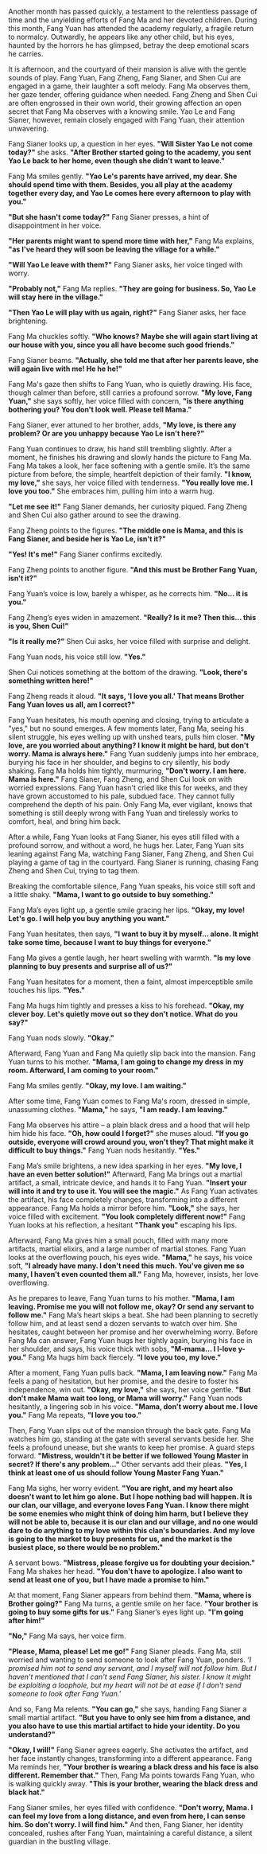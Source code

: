 Another month has passed quickly, a testament to the relentless passage of time and the unyielding efforts of Fang Ma and her devoted children. During this month, Fang Yuan has attended the academy regularly, a fragile return to normalcy. Outwardly, he appears like any other child, but his eyes, haunted by the horrors he has glimpsed, betray the deep emotional scars he carries.

It is afternoon, and the courtyard of their mansion is alive with the gentle sounds of play. Fang Yuan, Fang Zheng, Fang Sianer, and Shen Cui are engaged in a game, their laughter a soft melody. Fang Ma observes them, her gaze tender, offering guidance when needed. Fang Zheng and Shen Cui are often engrossed in their own world, their growing affection an open secret that Fang Ma observes with a knowing smile. Yao Le and Fang Sianer, however, remain closely engaged with Fang Yuan, their attention unwavering.

Fang Sianer looks up, a question in her eyes. **"Will Sister Yao Le not come today?"** she asks. **"After Brother started going to the academy, you sent Yao Le back to her home, even though she didn't want to leave."**

Fang Ma smiles gently. **"Yao Le's parents have arrived, my dear. She should spend time with them. Besides, you all play at the academy together every day, and Yao Le comes here every afternoon to play with you."**

**"But she hasn't come today?"** Fang Sianer presses, a hint of disappointment in her voice.

**"Her parents might want to spend more time with her,"** Fang Ma explains, **"as I've heard they will soon be leaving the village for a while."**

**"Will Yao Le leave with them?"** Fang Sianer asks, her voice tinged with worry.

**"Probably not,"** Fang Ma replies. **"They are going for business. So, Yao Le will stay here in the village."**

**"Then Yao Le will play with us again, right?"** Fang Sianer asks, her face brightening.

Fang Ma chuckles softly. **"Who knows? Maybe she will again start living at our house with you, since you all have become such good friends."**

Fang Sianer beams. **"Actually, she told me that after her parents leave, she will again live with me! He he he!"**

Fang Ma's gaze then shifts to Fang Yuan, who is quietly drawing. His face, though calmer than before, still carries a profound sorrow. **"My love, Fang Yuan,"** she says softly, her voice filled with concern, **"is there anything bothering you? You don't look well. Please tell Mama."**

Fang Sianer, ever attuned to her brother, adds, **"My love, is there any problem? Or are you unhappy because Yao Le isn't here?"**

Fang Yuan continues to draw, his hand still trembling slightly. After a moment, he finishes his drawing and slowly hands the picture to Fang Ma. Fang Ma takes a look, her face softening with a gentle smile. It’s the same picture from before, the simple, heartfelt depiction of their family. **"I know, my love,"** she says, her voice filled with tenderness. **"You really love me. I love you too."** She embraces him, pulling him into a warm hug.

**"Let me see it!"** Fang Sianer demands, her curiosity piqued. Fang Zheng and Shen Cui also gather around to see the drawing.

Fang Zheng points to the figures. **"The middle one is Mama, and this is Fang Sianer, and beside her is Yao Le, isn't it?"**

**"Yes! It's me!"** Fang Sianer confirms excitedly.

Fang Zheng points to another figure. **"And this must be Brother Fang Yuan, isn't it?"**

Fang Yuan’s voice is low, barely a whisper, as he corrects him. **"No… it is you."**

Fang Zheng’s eyes widen in amazement. **"Really? Is it me? Then this… this is you, Shen Cui!"**

**"Is it really me?"** Shen Cui asks, her voice filled with surprise and delight.

Fang Yuan nods, his voice still low. **"Yes."**

Shen Cui notices something at the bottom of the drawing. **"Look, there's something written here!"**

Fang Zheng reads it aloud. **"It says, 'I love you all.' That means Brother Fang Yuan loves us all, am I correct?"**

Fang Yuan hesitates, his mouth opening and closing, trying to articulate a "yes," but no sound emerges. A few moments later, Fang Ma, seeing his silent struggle, his eyes welling up with unshed tears, pulls him closer. **"My love, are you worried about anything? I know it might be hard, but don't worry. Mama is always here."** Fang Yuan suddenly jumps into her embrace, burying his face in her shoulder, and begins to cry silently, his body shaking. Fang Ma holds him tightly, murmuring, **"Don't worry. I am here. Mama is here."** Fang Sianer, Fang Zheng, and Shen Cui look on with worried expressions. Fang Yuan hasn't cried like this for weeks, and they have grown accustomed to his pale, subdued face. They cannot fully comprehend the depth of his pain. Only Fang Ma, ever vigilant, knows that something is still deeply wrong with Fang Yuan and tirelessly works to comfort, heal, and bring him back.

After a while, Fang Yuan looks at Fang Sianer, his eyes still filled with a profound sorrow, and without a word, he hugs her. Later, Fang Yuan sits leaning against Fang Ma, watching Fang Sianer, Fang Zheng, and Shen Cui playing a game of tag in the courtyard. Fang Sianer is running, chasing Fang Zheng and Shen Cui, trying to tag them.

Breaking the comfortable silence, Fang Yuan speaks, his voice still soft and a little shaky. **"Mama, I want to go outside to buy something."**

Fang Ma’s eyes light up, a gentle smile gracing her lips. **"Okay, my love! Let's go. I will help you buy anything you want."**

Fang Yuan hesitates, then says, **"I want to buy it by myself… alone. It might take some time, because I want to buy things for everyone."**

Fang Ma gives a gentle laugh, her heart swelling with warmth. **"Is my love planning to buy presents and surprise all of us?"**

Fang Yuan hesitates for a moment, then a faint, almost imperceptible smile touches his lips. **"Yes."**

Fang Ma hugs him tightly and presses a kiss to his forehead. **"Okay, my clever boy. Let's quietly move out so they don't notice. What do you say?"**

Fang Yuan nods slowly. **"Okay."**

Afterward, Fang Yuan and Fang Ma quietly slip back into the mansion. Fang Yuan turns to his mother. **"Mama, I am going to change my dress in my room. Afterward, I am coming to your room."**

Fang Ma smiles gently. **"Okay, my love. I am waiting."**

After some time, Fang Yuan comes to Fang Ma's room, dressed in simple, unassuming clothes. **"Mama,"** he says, **"I am ready. I am leaving."**

Fang Ma observes his attire – a plain black dress and a hood that will help him hide his face. **"Oh, how could I forget?"** she muses aloud. **"If you go outside, everyone will crowd around you, won't they? That might make it difficult to buy things."** Fang Yuan nods hesitantly. **"Yes."**

Fang Ma’s smile brightens, a new idea sparking in her eyes. **"My love, I have an even better solution!"** Afterward, Fang Ma brings out a martial artifact, a small, intricate device, and hands it to Fang Yuan. **"Insert your will into it and try to use it. You will see the magic."** As Fang Yuan activates the artifact, his face completely changes, transforming into a different appearance. Fang Ma holds a mirror before him. **"Look,"** she says, her voice filled with excitement. **"You look completely different now!"** Fang Yuan looks at his reflection, a hesitant **"Thank you"** escaping his lips.

Afterward, Fang Ma gives him a small pouch, filled with many more artifacts, martial elixirs, and a large number of martial stones. Fang Yuan looks at the overflowing pouch, his eyes wide. **"Mama,"** he says, his voice soft, **"I already have many. I don't need this much. You've given me so many, I haven't even counted them all."** Fang Ma, however, insists, her love overflowing.

As he prepares to leave, Fang Yuan turns to his mother. **"Mama, I am leaving. Promise me you will not follow me, okay? Or send any servant to follow me."** Fang Ma’s heart skips a beat. She had been planning to secretly follow him, and at least send a dozen servants to watch over him. She hesitates, caught between her promise and her overwhelming worry. Before Fang Ma can answer, Fang Yuan hugs her tightly again, burying his face in her shoulder, and says, his voice thick with sobs, **"M-mama… I l-love y-you."** Fang Ma hugs him back fiercely. **"I love you too, my love."**

After a moment, Fang Yuan pulls back. **"Mama, I am leaving now."** Fang Ma feels a pang of hesitation, but her promise, and the desire to foster his independence, win out. **"Okay, my love,"** she says, her voice gentle. **"But don't make Mama wait too long, or Mama will worry."** Fang Yuan nods hesitantly, a lingering sob in his voice. **"Mama, don't worry about me. I love you."** Fang Ma repeats, **"I love you too."**

Then, Fang Yuan slips out of the mansion through the back gate. Fang Ma watches him go, standing at the gate with several servants beside her. She feels a profound unease, but she wants to keep her promise. A guard steps forward. **"Mistress, wouldn't it be better if we followed Young Master in secret? If there's any problem…"** Other servants add their pleas. **"Yes, I think at least one of us should follow Young Master Fang Yuan."**

Fang Ma sighs, her worry evident. **"You are right, and my heart also doesn't want to let him go alone. But I hope nothing bad will happen. It is our clan, our village, and everyone loves Fang Yuan. I know there might be some enemies who might think of doing him harm, but I believe they will not be able to, because it is our clan and our village, and no one would dare to do anything to my love within this clan's boundaries. And my love is going to the market to buy presents for us, and the market is the busiest place, so there would be no problem."**

A servant bows. **"Mistress, please forgive us for doubting your decision."** Fang Ma shakes her head. **"You don't have to apologize. I also want to send at least one of you, but I have made a promise to him."**

At that moment, Fang Sianer appears from behind them. **"Mama, where is Brother going?"** Fang Ma turns, a gentle smile on her face. **"Your brother is going to buy some gifts for us."** Fang Sianer’s eyes light up. **"I'm going after him!"**

**"No,"** Fang Ma says, her voice firm.

**"Please, Mama, please! Let me go!"** Fang Sianer pleads. Fang Ma, still worried and wanting to send someone to look after Fang Yuan, ponders. _'I promised him not to send any servant, and I myself will not follow him. But I haven't mentioned that I can't send Fang Sianer, his sister. I know it might be exploiting a loophole, but my heart will not be at ease if I don't send someone to look after Fang Yuan.'_

And so, Fang Ma relents. **"You can go,"** she says, handing Fang Sianer a small martial artifact. **"But you have to only see him from a distance, and you also have to use this martial artifact to hide your identity. Do you understand?"**

**"Okay, I will!"** Fang Sianer agrees eagerly. She activates the artifact, and her face instantly changes, transforming into a different appearance. Fang Ma reminds her, **"Your brother is wearing a black dress and his face is also different. Remember that."** Then, Fang Ma points towards Fang Yuan, who is walking quickly away. **"This is your brother, wearing the black dress and black hat."**

Fang Sianer smiles, her eyes filled with confidence. **"Don't worry, Mama. I can feel my love from a long distance, and even from here, I can sense him. So don't worry. I will find him."** And then, Fang Sianer, her identity concealed, rushes after Fang Yuan, maintaining a careful distance, a silent guardian in the bustling village.